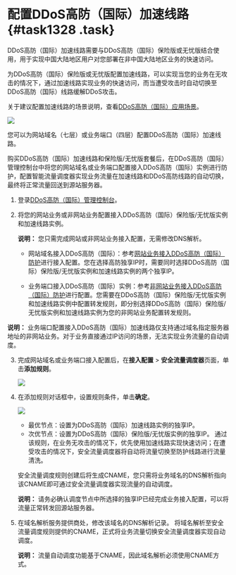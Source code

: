 # 配置DDoS高防（国际）加速线路 {#task1328 .task}

DDoS高防（国际）加速线路需要与DDoS高防（国际）保险版或无忧版结合使用，用于实现中国大陆地区用户对您部署在非中国大陆地区业务的快速访问。

为DDoS高防（国际）保险版或无忧版配置加速线路，可以实现当您的业务在无攻击的情况下，通过加速线路实现业务的快速访问，而当遭受攻击时自动切换至DDoS高防（国际）线路缓解DDoS攻击。

关于建议配置加速线路的场景说明，查看[DDoS高防（国际）应用场景](intl.zh-CN/DDoS高防（国际）/产品简介/DDoS高防（国际）应用场景.md#)。

![](http://static-aliyun-doc.oss-cn-hangzhou.aliyuncs.com/assets/img/79672/154692908435306_zh-CN.png)

您可以为网站域名（七层）或业务端口（四层）配置DDoS高防（国际）加速线路。

购买DDoS高防（国际）加速线路和保险版/无忧版套餐后，在DDoS高防（国际）管理控制台中将您的网站域名或业务端口配置接入DDoS高防（国际）实例进行防护，配置智能流量调度器实现业务流量在加速线路和DDoS高防线路的自动切换，最终将正常流量回送到源站服务器。

1.   登录[DDoS高防（国际）管理控制台](https://yundun.console.aliyun.com/?p=ddosdip)。 
2.  将您的网站业务或非网站业务配置接入DDoS高防（国际）保险版/无忧版实例和加速线路实例。 

    **说明：** 您只需完成网站或非网站业务接入配置，无需修改DNS解析。

    -   网站域名接入DDoS高防（国际）：参考[网站业务接入DDoS高防（国际）防护](intl.zh-CN/DDoS高防（国际）/快速入门/网站业务接入DDoS高防（国际）防护.md#)进行接入配置。您在选择高防独享IP时，需要同时选择DDoS高防（国际）保险版/无忧版实例和加速线路实例的两个独享IP。

    -   业务端口接入DDoS高防（国际）实例：参考[非网站业务接入DDoS高防（国际）防护](intl.zh-CN/DDoS高防（国际）/快速入门/非网站业务接入DDoS高防（国际）防护.md#)进行配置。您需要在DDoS高防（国际）保险版/无忧版实例和加速线路实例中配置转发规则，即分别选择DDoS高防（国际）保险版/无忧版实例和加速线路实例为您的非网站业务配置转发规则。

**说明：** 业务端口配置接入DDoS高防（国际）加速线路仅支持通过域名指定服务器地址的非网站业务。对于业务直接通过IP访问的场景，无法实现业务流量的自动调度。

3.  完成网站域名或业务端口接入配置后，在**接入配置** \> **安全流量调度器**页面，单击**添加规则**。 

    ![](http://static-aliyun-doc.oss-cn-hangzhou.aliyuncs.com/assets/img/79672/154692908435308_zh-CN.png)

4.  在添加规则对话框中，设置规则条件，单击**确定**。 

    ![](http://static-aliyun-doc.oss-cn-hangzhou.aliyuncs.com/assets/img/79672/154692908435312_zh-CN.png)

    -   最优节点：设置为DDoS高防（国际）加速线路实例的独享IP。
    -   次优节点：设置为DDoS高防（国际）保险版/无忧版实例的独享IP。
    通过该规则，在业务无攻击的情况下，优先使用加速线路实现快速访问；在遭受攻击的情况下，安全流量调度器将自动将流量切换至防护线路进行流量清洗。

    安全流量调度规则创建后将生成CNAME，您只需将业务域名的DNS解析指向该CNAME即可通过安全流量调度器实现流量的自动调度。

    **说明：** 请务必确认调度节点中所选择的独享IP已经完成业务接入配置，可以将流量正常转发回源站服务器。

5.  在域名解析服务提供商处，修改该域名的DNS解析记录。 将域名解析至安全流量调度规则提供的CNAME，正式将业务流量切换安全流量调度器实现自动调度。

    **说明：** 流量自动调度功能基于CNAME，因此域名解析必须使用CNAME方式。


